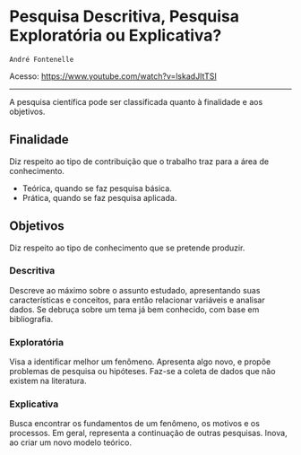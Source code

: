 # Pesquisa Descritiva, Pesquisa Exploratória ou Explicativa?

`André Fontenelle`

Acesso: <https://www.youtube.com/watch?v=lskadJItTSI>

---

A pesquisa científica pode ser classificada quanto à finalidade e aos objetivos.

## Finalidade

Diz respeito ao tipo de contribuição que o trabalho traz para a área de conhecimento.

- Teórica, quando se faz pesquisa básica.
- Prática, quando se faz pesquisa aplicada.

## Objetivos

Diz respeito ao tipo de conhecimento que se pretende produzir.

### Descritiva

Descreve ao máximo sobre o assunto estudado, apresentando suas características e conceitos, para então relacionar variáveis e analisar dados. Se debruça sobre um tema já bem conhecido, com base em bibliografia.

### Exploratória

Visa a identificar melhor um fenômeno. Apresenta algo novo, e propõe problemas de pesquisa ou hipóteses. Faz-se a coleta de dados que não existem na literatura.

### Explicativa

Busca encontrar os fundamentos de um fenômeno, os motivos e os processos. Em geral, representa a continuação de outras pesquisas. Inova, ao criar um novo modelo teórico.
